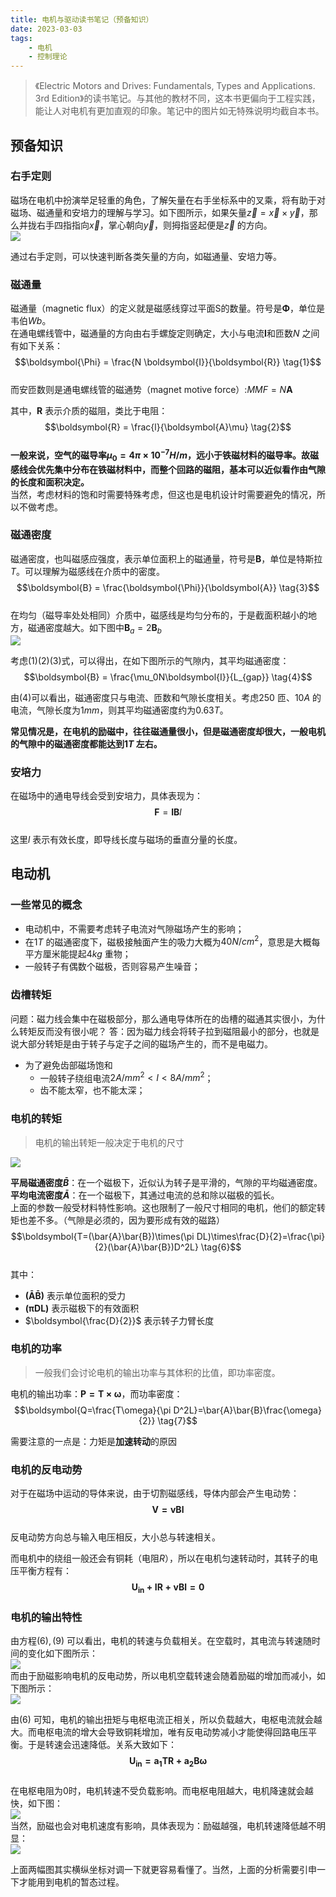 ```yaml
---
title: 电机与驱动读书笔记（预备知识）  
date: 2023-03-03  
tags:  
    - 电机  
    - 控制理论  
---   
```


> 《Electric Motors and Drives: Fundamentals, Types and Applications. 3rd Edition》的读书笔记。与其他的教材不同，这本书更偏向于工程实践，能让人对电机有更加直观的印象。笔记中的图片如无特殊说明均截自本书。
<!-- more -->
## 预备知识 

### 右手定则
磁场在电机中扮演举足轻重的角色，了解矢量在右手坐标系中的叉乘，将有助于对磁场、磁通量和安培力的理解与学习。如下图所示，如果矢量$\vec{z}=\vec{x}\times\vec{y}$，那么并拢右手四指指向$\vec{x}$，掌心朝向$\vec{y}$，则拇指竖起便是$\vec{z}$ 的方向。   
![](right-hand-rule.svg)

通过右手定则，可以快速判断各类矢量的方向，如磁通量、安培力等。  

### 磁通量  
磁通量（magnetic flux）的定义就是磁感线穿过平面S的数量。符号是$\boldsymbol{\Phi}$，单位是韦伯$Wb$。  
在通电螺线管中，磁通量的方向由右手螺旋定则确定，大小与电流$\boldsymbol{I}$和匝数$N$ 之间有如下关系：  
$$\boldsymbol{\Phi} = \frac{N \boldsymbol{I}}{\boldsymbol{R}} \tag{1}$$  
而安匝数则是通电螺线管的磁通势（magnet motive force）:$MMF=N\boldsymbol{A}$

其中，$\boldsymbol{R}$ 表示介质的磁阻，类比于电阻：  
$$\boldsymbol{R} = \frac{l}{\boldsymbol{A}\mu} \tag{2}$$  
**一般来说，空气的磁导率$\mu_{0}=4\pi\times10^{-7} H/m$，远小于铁磁材料的磁导率。故磁感线会优先集中分布在铁磁材料中，而整个回路的磁阻，基本可以近似看作由气隙的长度和面积决定。**  
当然，考虑材料的饱和时需要特殊考虑，但这也是电机设计时需要避免的情况，所以不做考虑。

### 磁通密度  
磁通密度，也叫磁感应强度，表示单位面积上的磁通量，符号是$\boldsymbol{B}$，单位是特斯拉$T$。可以理解为磁感线在介质中的密度。  
$$\boldsymbol{B} = \frac{\boldsymbol{\Phi}}{\boldsymbol{A}} \tag{3}$$  
在均匀（磁导率处处相同）介质中，磁感线是均匀分布的，于是截面积越小的地方，磁通密度越大。如下图中$\boldsymbol{B}_a = 2\boldsymbol{B}_b$  
![](magnetic-flux-density.png)  

考虑$(1)(2)(3)$式，可以得出，在如下图所示的气隙内，其平均磁通密度：  
$$\boldsymbol{B} = \frac{\mu_0N\boldsymbol{I}}{L_{gap}} \tag{4}$$  

由$(4)$可以看出，磁通密度只与电流、匝数和气隙长度相关。考虑$250$ 匝、$10A$ 的电流，气隙长度为$1mm$，则其平均磁通密度约为$0.63 T$。  

**常见情况是，在电机的励磁中，往往磁通量很小，但是磁通密度却很大，一般电机的气隙中的磁通密度都能达到$1T$ 左右。**  

### 安培力  
在磁场中的通电导线会受到安培力，具体表现为：  
$$\boldsymbol{F} = \boldsymbol{I}\boldsymbol{B}l \tag{5}$$  
这里$l$ 表示有效长度，即导线长度与磁场的垂直分量的长度。

## 电动机    

### 一些常见的概念  
- 电动机中，不需要考虑转子电流对气隙磁场产生的影响；  
- 在$1T$ 的磁通密度下，磁极接触面产生的吸力大概为$40N/cm^2$，意思是大概每平方厘米能提起$4kg$ 重物；    
- 一般转子有偶数个磁极，否则容易产生噪音；  

### 齿槽转矩  

问题：磁力线会集中在磁极部分，那么通电导体所在的齿槽的磁通其实很小，为什么转矩反而没有很小呢？
答：因为磁力线会将转子拉到磁阻最小的部分，也就是说大部分转矩是由于转子与定子之间的磁场产生的，而不是电磁力。  

- 为了避免齿部磁场饱和 
  - 一般转子绕组电流$2A/mm^2<I<8A/mm^2$；  
  - 齿不能太窄，也不能太深；

### 电机的转矩  
> 电机的输出转矩一般决定于电机的尺寸  

![](average_B_A_density.png)  

**平局磁通密度$\bar{B}$**：在一个磁极下，近似认为转子是平滑的，气隙的平均磁通密度。    
**平均电流密度$\bar{A}$**：在一个磁极下，其通过电流的总和除以磁极的弧长。  
上面的参数一般受材料特性影响。这也限制了一般尺寸相同的电机，他们的额定转矩也差不多。（气隙是必须的，因为要形成有效的磁路）  
$$\boldsymbol{T=(\bar{A}\bar{B})\times(\pi DL)\times\frac{D}{2}=\frac{\pi}{2}(\bar{A}\bar{B})D^2L} \tag{6}$$  
其中：  
- $\boldsymbol{(\bar{A}\bar{B})}$ 表示单位面积的受力    
- $\boldsymbol{(\pi DL)}$ 表示磁极下的有效面积  
- $\boldsymbol{\frac{D}{2}}$ 表示转子力臂长度    

### 电机的功率    
> 一般我们会讨论电机的输出功率与其体积的比值，即功率密度。  

电机的输出功率：$\boldsymbol{P=T\times\omega}$，而功率密度：  
$$\boldsymbol{Q=\frac{T\omega}{\pi D^2L}=\bar{A}\bar{B}\frac{\omega}{2}} \tag{7}$$  

需要注意的一点是：力矩是**加速转动**的原因  

### 电机的反电动势  
对于在磁场中运动的导体来说，由于切割磁感线，导体内部会产生电动势：  
$$\boldsymbol{V=vBl} \tag{8}$$    
反电动势方向总与输入电压相反，大小总与转速相关。  

而电机中的绕组一般还会有铜耗（电阻$R$），所以在电机匀速转动时，其转子的电压平衡方程有：  
$$\boldsymbol{U_{in} + IR + vBl = 0} \tag{9}$$  

### 电机的输出特性  
由方程$(6),(9)$ 可以看出，电机的转速与负载相关。在空载时，其电流与转速随时间的变化如下图所示：  
![](current_without_load.png)  
而由于励磁影响电机的反电动势，所以电机空载转速会随着励磁的增加而减小，如下图所示：  
![](speed_in_different_flux.png)  

由$(6)$ 可知，电机的输出扭矩与电枢电流正相关，所以负载越大，电枢电流就会越大。而电枢电流的增大会导致铜耗增加，唯有反电动势减小才能使得回路电压平衡。于是转速会迅速降低。关系大致如下：  
$$\boldsymbol{U_{in}=a_1TR+a_2B\omega} \tag{10}$$  
在电枢电阻为0时，电机转速不受负载影响。而电枢电阻越大，电机降速就会越快，如下图：  
![](speed_torque.png)  
当然，励磁也会对电机速度有影响，具体表现为：励磁越强，电机转速降低越不明显：  
![](speed_torque_in_different_flux.png)  

上面两幅图其实横纵坐标对调一下就更容易看懂了。当然，上面的分析需要引申一下才能用到电机的暂态过程。  